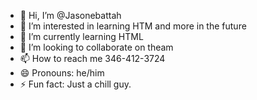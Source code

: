 - 👋 Hi, I’m @Jasonebattah
- 👀 I’m interested in learning HTM and more in the future 
- 🌱 I’m currently learning HTML
- 💞️ I’m looking to collaborate on theam
- 📫 How to reach me 346-412-3724
- 😄 Pronouns: he/him
- ⚡ Fun fact: Just a chill guy.

<!---
Jasonebattah/Jasonebattah is a ✨ special ✨ repository because its `README.md` (this file) appears on your GitHub profile.
You can click the Preview link to take a look at your changes.
--->
